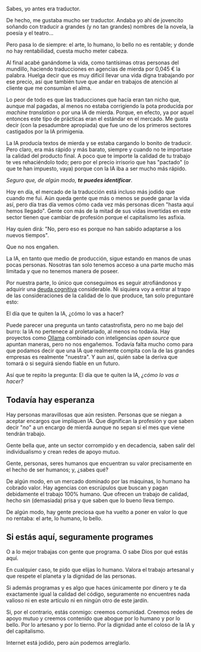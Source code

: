 Sabes, yo antes era traductor.

De hecho, me gustaba mucho ser traductor. Andaba yo ahí de jovencito soñando con traducir a grandes (y no tan grandes) nombres de la novela, la poesía y el teatro... 

Pero pasa lo de siempre: el arte, lo humano, lo bello no es rentable; y donde no hay rentabilidad, cuesta mucho meter cabeza.

Al final acabé ganándome la vida, como tantísimas otras personas del mundillo, haciendo traducciones en agencias de mierda por 0,045&nbsp;€ la palabra. Huelga decir que es muy difícil llevar una vida digna trabajando por ese precio, así que también tuve que andar en trabajos de atención al cliente que me consumían el alma.

Lo peor de todo es que las traducciones que hacía eran tan nicho que, aunque mal pagadas, al menos no estaba corrigiendo la pota producida por *machine translation* o por una IA de mierda. Porque, en efecto, ya por aquel entonces este tipo de prácticas eran el estándar en el mercado. Me gusta decir (con la pesadumbre apropiada) que fue uno de los primeros sectores castigados por la IA primigenia.

La IA producía textos de mierda y se estaba cargando lo bonito de traducir. Pero claro, era más rápido y más barato, siempre y cuando no te importase la calidad del producto final. A poco que te importe la calidad de tu trabajo te ves rehaciéndolo todo; pero por el precio irrisorio que has "pactado" (o que te han impuesto, vaya) porque con la IA iba a ser mucho más rápido.

*Seguro que, de algún modo, **te puedes identificar***.

Hoy en día, el mercado de la traducción está incluso más jodido que cuando me fui. Aún queda gente que más o menos se puede ganar la vida así, pero día tras día vemos cómo cada vez más personas dicen "hasta aquí hemos llegado". Gente con más de la mitad de sus vidas invertidas en este sector tienen que cambiar de profesión porque el capitalismo les asfixia.

Hay quien dirá: "No, pero eso es porque no han sabido adaptarse a los nuevos tiempos".

Que no nos engañen.

La IA, en tanto que medio de producción, sigue estando en manos de unas pocas personas. Nosotras tan solo tenemos acceso a una parte mucho más limitada y que no tenemos manera de poseer.

Por nuestra parte, lo único que conseguimos es seguir atrofiándonos y adquirir una [deuda cognitiva](https://www.media.mit.edu/publications/your-brain-on-chatgpt/) considerable. Ni siquiera voy a entrar al trapo de las consideraciones de la calidad de lo que produce, tan solo preguntaré esto:

El día que te quiten la IA, ¿cómo lo vas a hacer?

Puede parecer una pregunta un tanto catastrofista, pero no me bajo del burro: la IA no pertenece al proletariado, al menos no todavía. Hay proyectos como [Ollama](https://ollama.com/) combinado con inteligencias *open source* que apuntan maneras, pero no nos engañemos. Todavía falta mucho como para que podamos decir que una IA que realmente compita con la de las grandes empresas es realmente "nuestra". Y aun así, quién sabe la deriva que tomará o si seguirá siendo fiable en un futuro.

Así que te repito la pregunta: El día que te quiten la IA, *¿cómo lo vas a hacer?*

## Todavía hay esperanza

Hay personas maravillosas que aún resisten. Personas que se niegan a aceptar encargos que impliquen IA. Que dignifican la profesión y que saben decir "*no*" a un encargo de mierda aunque no sepan si el mes que viene tendrán trabajo.

Gente bella que, ante un sector corrompido y en decadencia, saben salir del individualismo y crean redes de apoyo mutuo.

Gente, personas, seres humanos que encuentran su valor precisamente en el hecho de ser humanos; y, ¿sabes qué?

De algún modo, en un mercado dominado por las máquinas, lo humano ha cobrado valor. Hay agencias con escrúpulos que buscan y pagan debidamente el trabajo 100% humano. Que ofrecen un trabajo de calidad, hecho sin (demasiada) prisa y que saben que lo bueno lleva tiempo.

De algún modo, hay gente preciosa que ha vuelto a poner en valor lo que no rentaba: el arte, lo humano, lo bello.

## Si estás aquí, seguramente programes

O a lo mejor trabajas con gente que programa. O sabe Dios por qué estás aquí.

En cualquier caso, te pido que elijas lo humano. Valora el trabajo artesanal y que respete el planeta y la dignidad de las personas.

Si además programas y es algo que haces únicamente por dinero y te da exactamente igual la calidad del código, seguramente no encuentres nada valioso ni en este artículo ni en ningún otro de este jardín.

Si, por el contrario, estás conmigo: creemos comunidad. Creemos redes de apoyo mutuo y creemos contenido que abogue por lo humano y por lo bello. Por lo artesano y por lo tierno. Por la dignidad ante el coloso de la IA y del capitalismo.

Internet está jodido, pero aún podemos arreglarlo.

